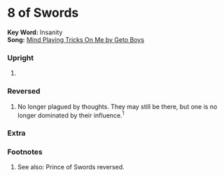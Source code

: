 # 8 of Swords

**Key Word:** Insanity  
**Song:** [Mind Playing Tricks On Me by Geto Boys](https://www.youtube.com/watch?v=IJtHdkyo0hc)



### Upright

1) 



### Reversed

1) No longer plagued by thoughts. They may still be there, but one is no longer dominated by their influence.<sup>1</sup>



### Extra





### Footnotes

1. See also: Prince of Swords reversed.


